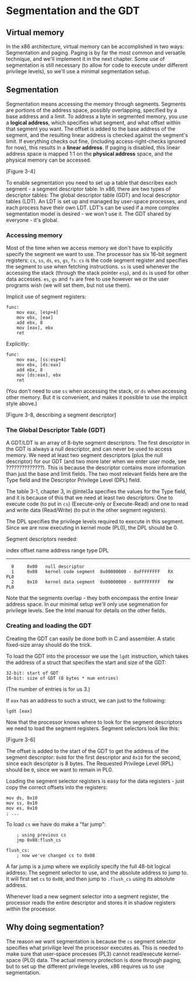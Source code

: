 # Segmentation and the GDT

## Virtual memory

In the x86 architecture, virtual memory can be accomplished in two ways:
Segmentation and paging. Paging is by far the most common and versatile
technique, and we'll implement it in the next chapter. Some use of segmentation
is still necessary (to allow for code to execute under different privilege
levels), so we'll use a minimal segmentation setup.

## Segmentation

Segmentation means accessing the memory through segments. Segments are portions
of the address space, possibly overlapping, specified by a base address and a
limit. To address a byte in segmented memory, you use a **logical address**,
which specifies what segment, and what offset within that segment you want. The
offset is added to the base address of the segment, and the resulting linear
address is checked against the segment's limit. If everything checks out fine,
(including access-right-checks ignored for now), this results in a **linear
address**. If paging is disabled, this linear address space is mapped 1:1 on
the **physical address** space, and the physical memory can be accessed.

[Figure 3-4]

To enable segmentation you need to set up a table that describes each segment -
a segment descriptor table. In x86, there are two types of descriptor tables:
The global descriptor table (GDT) and local descriptor tables (LDT). An LDT is
set up and managed by user-space processes, and each process have their own LDT.
LDT's can be used if a more complex segmentation model is desired - we won't
use it. The GDT shared by everyone - it's global.

### Accessing memory

Most of the time when we access memory we don't have to explicitly specify the
segment we want to use. The processor has six 16-bit segment registers: `cs`,
`ss`, `ds`, `es`, `gs`, `fs`. `cs` is the code segment register and specifies
the segment to use when fetching instructions. `ss` is used whenever the
accessing the stack (through the stack pointer `esp`), and `ds` is used for
other data accesses. `es`, `gs` and `fs` are free to use however we or the user
programs wish (we will set them, but not use them).

Implicit use of segment registers:

    func:
        mov eax, [esp+4]
        mov ebx, [eax]
        add ebx, 8
        mov [eax], ebx
        ret

Explicitly:

    func:
        mov eax, [ss:esp+4]
        mov ebx, [ds:eax]
        add ebx, 8
        mov [ds:eax], ebx
        ret

(You don't need to use `ss` when accessing the stack, or `ds` when accessing
other memory. But it is convenient, and makes it possible to use the implicit
style above.)

[Figure 3-8, describing a segment descriptor]

### The Global Descriptor Table (GDT)

A GDT/LDT is an array of 8-byte segment descriptors. The first descriptor in
the GDT is always a null descriptor, and can never be used to access memory. We
need at least two segment descriptors (plus the null descriptor) for our GDT
(and two more later when we enter user mode, see ??????????????). This is
because the descriptor contains more information than just the base and limit
fields. The two most relevant fields here are the Type field and the Descriptor
Privilege Level (DPL) field.

The table 3-1, chapter 3, in @intel3a specifies the values for the Type field,
and it is because of this that we need at least two descriptors: One to execute
code (to put in `cs`) (Execute-only or Execute-Read) and one to read and write
data (Read/Write) (to put in the other segment registers).

The DPL specifies the privilege levels required to execute in this segment.
Since we are now executing in kernel mode (PL0), the DPL should be 0.

Segment descriptors needed:

  index   offset   name                 address range             type   DPL
 ------  -------   -------------------  -----------------------   -----  ----
      0     0x00   null descriptor
      1     0x08   kernel code segment  0x00000000 - 0xFFFFFFFF   RX     PL0
      2     0x10   kernel data segment  0x00000000 - 0xFFFFFFFF   RW     PL0

Note that the segments overlap - they both encompass the entire linear address
space. In our minimal setup we'll only use segmenation for privilege levels.
See the Intel manual for details on the other fields.

### Creating and loading the GDT

Creating the GDT can easily be done both in C and assembler. A static
fixed-size array should do the trick.

To load the GDT into the processor we use the `lgdt` instruction, which takes
the address of a struct that specifies the start and size of the GDT:

    32-bit: start of GDT
    16-bit: size of GDT (8 bytes * num entries)

(The number of entries is for us 3.)

If `eax` has an address to such a struct, we can just to the following:

    lgdt [eax]

Now that the processor knows where to look for the segment descriptors we need
to load the segment registers. Segment selectors look like this:

[Figure 3-6]

The offset is added to the start of the GDT to get the address of the segment
descriptor: `0x08` for the first descriptor and `0x10` for the second, since
each descriptor is 8 bytes. The Requested Privilege Level (RPL) should be `0`,
since we want to remain in PL0.

Loading the segment selector registers is easy for the data registers - just
copy the correct offsets into the registers:

    mov ds, 0x10
    mov ss, 0x10
    mov es, 0x10
    ; ...

To load `cs` we have do make a "far jump":

        ; using previous cs
        jmp 0x08:flush_cs

    flush_cs:
        ; now we've changed cs to 0x08

A far jump is a jump where we explicily specify the full 48-bit logical
address: The segment selector to use, and the absolute address to jump to. It
will first set `cs` to `0x08`, and then jump to `.flush_cs` using its absolute
address.

Whenever load a new segment selector into a segment register, the processor
reads the entire descriptor and stores it in shadow registers within the
processor.

## Why doing segmentation?

The reason we want segmentation is because the `cs` segment selector specifies
what privilige level the processor executes as. This is needed to make sure
that user-space processes (PL3) cannot read/execute kernel-space (PL0) data.
The actual memory protection is done through paging, but to set up the
different privilege leveles, x86 requires us to use segmentation.
